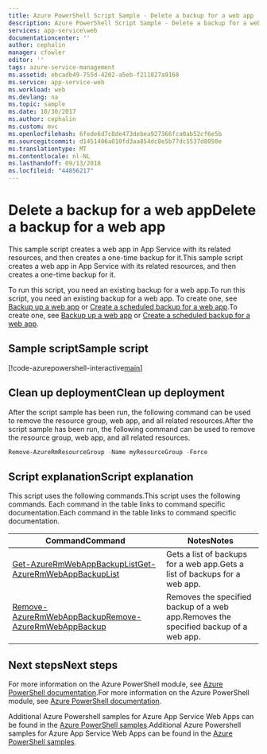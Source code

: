 ```yaml
---
title: Azure PowerShell Script Sample - Delete a backup for a web app | Microsoft Docs
description: Azure PowerShell Script Sample - Delete a backup for a web app
services: app-service\web
documentationcenter: ''
author: cephalin
manager: cfowler
editor: ''
tags: azure-service-management
ms.assetid: ebcadb49-755d-4202-a5eb-f211827a9168
ms.service: app-service-web
ms.workload: web
ms.devlang: na
ms.topic: sample
ms.date: 10/30/2017
ms.author: cephalin
ms.custom: mvc
ms.openlocfilehash: 6fede6d7c8de473debea927366fca0ab52cf6e5b
ms.sourcegitcommit: d1451406a010fd3aa854dc8e5b77dc5537d8050e
ms.translationtype: MT
ms.contentlocale: nl-NL
ms.lasthandoff: 09/13/2018
ms.locfileid: "44856217"
---
```

# <a name="delete-a-backup-for-a-web-app"></a><span data-ttu-id="bd43b-103">Delete a backup for a web app</span><span class="sxs-lookup"><span data-stu-id="bd43b-103">Delete a backup for a web app</span></span>

<span data-ttu-id="bd43b-104">This sample script creates a web app in App Service with its related resources, and then creates a one-time backup for it.</span><span class="sxs-lookup"><span data-stu-id="bd43b-104">This sample script creates a web app in App Service with its related resources, and then creates a one-time backup for it.</span></span> 

<span data-ttu-id="bd43b-105">To run this script, you need an existing backup for a web app.</span><span class="sxs-lookup"><span data-stu-id="bd43b-105">To run this script, you need an existing backup for a web app.</span></span> <span data-ttu-id="bd43b-106">To create one, see [Backup up a web app](app-service-powershell-backup-onetime.md) or [Create a scheduled backup for a web app](app-service-powershell-backup-scheduled.md).</span><span class="sxs-lookup"><span data-stu-id="bd43b-106">To create one, see [Backup up a web app](app-service-powershell-backup-onetime.md) or [Create a scheduled backup for a web app](app-service-powershell-backup-scheduled.md).</span></span>

## <a name="sample-script"></a><span data-ttu-id="bd43b-107">Sample script</span><span class="sxs-lookup"><span data-stu-id="bd43b-107">Sample script</span></span>

[!code-azurepowershell-interactive[main](../../../powershell_scripts/app-service/backup-delete/backup-delete.ps1?highlight=1-2,11 "Delete a backup for a web app")]

## <a name="clean-up-deployment"></a><span data-ttu-id="bd43b-108">Clean up deployment</span><span class="sxs-lookup"><span data-stu-id="bd43b-108">Clean up deployment</span></span> 

<span data-ttu-id="bd43b-109">After the script sample has been run, the following command can be used to remove the resource group, web app, and all related resources.</span><span class="sxs-lookup"><span data-stu-id="bd43b-109">After the script sample has been run, the following command can be used to remove the resource group, web app, and all related resources.</span></span>

```powershell
Remove-AzureRmResourceGroup -Name myResourceGroup -Force
```

## <a name="script-explanation"></a><span data-ttu-id="bd43b-110">Script explanation</span><span class="sxs-lookup"><span data-stu-id="bd43b-110">Script explanation</span></span>

<span data-ttu-id="bd43b-111">This script uses the following commands.</span><span class="sxs-lookup"><span data-stu-id="bd43b-111">This script uses the following commands.</span></span> <span data-ttu-id="bd43b-112">Each command in the table links to command specific documentation.</span><span class="sxs-lookup"><span data-stu-id="bd43b-112">Each command in the table links to command specific documentation.</span></span>

| <span data-ttu-id="bd43b-113">Command</span><span class="sxs-lookup"><span data-stu-id="bd43b-113">Command</span></span> | <span data-ttu-id="bd43b-114">Notes</span><span class="sxs-lookup"><span data-stu-id="bd43b-114">Notes</span></span> |
|---|---|
| [<span data-ttu-id="bd43b-115">Get-AzureRmWebAppBackupList</span><span class="sxs-lookup"><span data-stu-id="bd43b-115">Get-AzureRmWebAppBackupList</span></span>](/powershell/module/azurerm.websites/get-azurermwebappbackuplist) | <span data-ttu-id="bd43b-116">Gets a list of backups for a web app.</span><span class="sxs-lookup"><span data-stu-id="bd43b-116">Gets a list of backups for a web app.</span></span> |
| [<span data-ttu-id="bd43b-117">Remove-AzureRmWebAppBackup</span><span class="sxs-lookup"><span data-stu-id="bd43b-117">Remove-AzureRmWebAppBackup</span></span>](/powershell/module/azurerm.websites/remove-azurermwebappbackup) | <span data-ttu-id="bd43b-118">Removes the specified backup of a web app.</span><span class="sxs-lookup"><span data-stu-id="bd43b-118">Removes the specified backup of a web app.</span></span> |

## <a name="next-steps"></a><span data-ttu-id="bd43b-119">Next steps</span><span class="sxs-lookup"><span data-stu-id="bd43b-119">Next steps</span></span>

<span data-ttu-id="bd43b-120">For more information on the Azure PowerShell module, see [Azure PowerShell documentation](/powershell/azure/overview).</span><span class="sxs-lookup"><span data-stu-id="bd43b-120">For more information on the Azure PowerShell module, see [Azure PowerShell documentation](/powershell/azure/overview).</span></span>

<span data-ttu-id="bd43b-121">Additional Azure Powershell samples for Azure App Service Web Apps can be found in the [Azure PowerShell samples](../app-service-powershell-samples.md).</span><span class="sxs-lookup"><span data-stu-id="bd43b-121">Additional Azure Powershell samples for Azure App Service Web Apps can be found in the [Azure PowerShell samples](../app-service-powershell-samples.md).</span></span>
